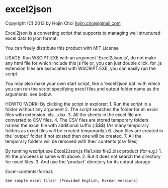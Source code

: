 excel2json
==========

Copyright (C) 2013 by Hojin Choi <hojin.choi@gmail.com>

Excel2json is a converting script that supports to managing well structured excel data to json format.

You can freely distribute this product with MIT License

USAGE:
Run WSCIPT.EXE with an argument 'Excel2Json.js', do not make any html file for which include this js file
or, you can just double click, for .js extension files are associated with WSCRIPT.EXE, you can easily
run the script.

You may also make your own start script, like a 'excel2json.bat' with which you can run the script
specifying excel files and output folder name as the arguments. see below.

HOWTO-WORK:
By clicking the script in explorer:
	1. Run the script in a folder without any argument
	2. The script searches the folder for all excel files with extension .xls, .xlsx.
	3. All the sheets in the excel file are converted to CSV files.
	4. The CSV files are stored temporary folders named the excel file with additional suffix (.$$$)
	   (As many temporary folders as excel files will be created temporarily.)
	6. Json files are created in the 'output' folder if not existed then one will be created.
	7. All the temporary folders will be removed with their contents (csv files)
	
By running wscript.exe Excel2Json.js file1.xlsx file2.xlsx product (for e.g.)
    1. All the proceess is same with above.
	2. But it does not search the directory for excel files.
	3. And use the 'product' directory for its output storage.
	
Excel-contents-format:

	See sample excel files! (Provided English, Korean versions)